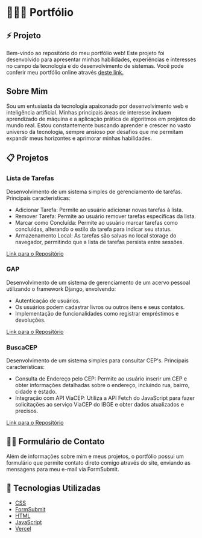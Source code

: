 <h1>🧑🏻‍💻 Portfólio</h1>

<h2>⚡ Projeto</h2>
Bem-vindo ao repositório do meu portfólio web! Este projeto foi desenvolvido para apresentar minhas habilidades, experiências e interesses no campo da tecnologia e do desenvolvimento de sistemas. Você pode conferir meu portfólio online através <a href="https://portfolio-antonio-ten.vercel.app/">deste link.</a>

## Sobre Mim
Sou um entusiasta da tecnologia apaixonado por desenvolvimento web e inteligência artificial. Minhas principais áreas de interesse incluem aprendizado de máquina e a aplicação prática de algoritmos em projetos do mundo real. Estou constantemente buscando aprender e crescer no vasto universo da tecnologia, sempre ansioso por desafios que me permitam expandir meus horizontes e aprimorar minhas habilidades.

<h2>📋 Projetos</h2>

### Lista de Tarefas

Desenvolvimento de um sistema simples de gerenciamento de tarefas. Principais características:

- Adicionar Tarefa: Permite ao usuário adicionar novas tarefas à lista.
- Remover Tarefa: Permite ao usuário remover tarefas específicas da lista.
- Marcar como Concluída: Permite ao usuário marcar tarefas como concluídas, alterando o estilo da tarefa para indicar seu status.
- Armazenamento Local: As tarefas são salvas no local storage do navegador, permitindo que a lista de tarefas persista entre sessões.

[Link para o Repositório](https://github.com/afcj8/to_do)

### GAP

Desenvolvimento de um sistema de gerenciamento de um acervo pessoal utilizando o framework Django, envolvendo:

- Autenticação de usuários.
- Os usuários podem cadastrar livros ou outros itens e seus contatos.
- Implementação de funcionalidades como registrar empréstimos e devoluções.

[Link para o Repositório](https://github.com/afcj8/GAP)

### BuscaCEP

Desenvolvimento de um sistema simples para consultar CEP's. Principais características:

- Consulta de Endereço pelo CEP: Permite ao usuário inserir um CEP e obter informações detalhadas sobre o endereço, incluindo rua, bairro, cidade e estado.
- Integração com API ViaCEP: Utiliza a API Fetch do JavaScript para fazer solicitações ao serviço ViaCEP do IBGE e obter dados atualizados e precisos.

[Link para o Repositório](https://github.com/afcj8/BuscaCEP)

<h2>✍🏻 Formulário de Contato</h2>

Além de informações sobre mim e meus projetos, o portfólio possui um formulário que permite contato direto comigo através do site, enviando as mensagens para meu e-mail via FormSubmit.

<h2>🚀 Tecnologias Utilizadas</h2>

- [CSS](https://developer.mozilla.org/pt-BR/docs/Web/CSS)
- [FormSubmit](https://formsubmit.co/)
- [HTML](https://developer.mozilla.org/pt-BR/docs/Web/HTML)
- [JavaScript](https://developer.mozilla.org/pt-BR/docs/Web/JavaScript)
- [Vercel](https://vercel.com/)
